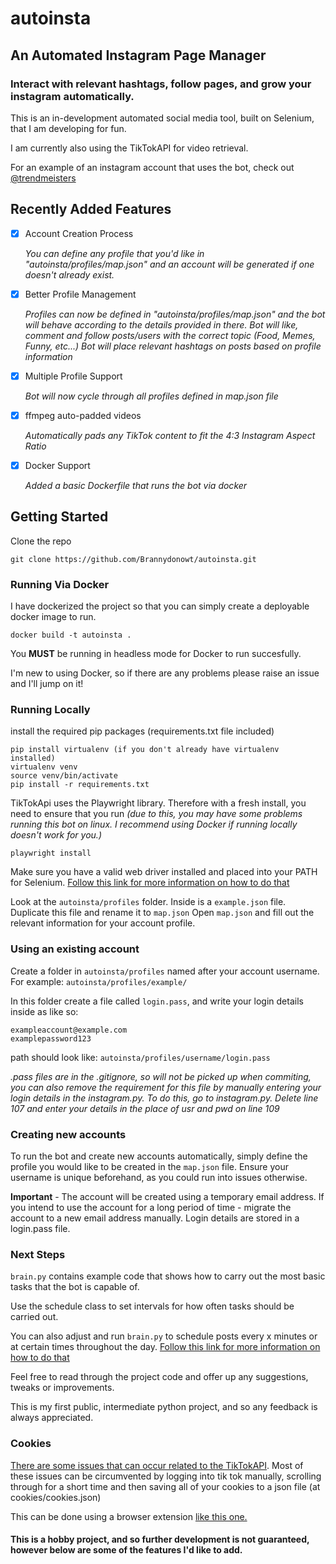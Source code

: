# autoinsta
## An Automated Instagram Page Manager
### Interact with relevant hashtags, follow pages, and grow your instagram automatically.

This is an in-development automated social media tool, built on Selenium, that I am developing for fun.

I am currently also using the TikTokAPI for video retrieval. 

For an example of an instagram account that uses the bot, check out [@trendmeisters](https://www.instagram.com/trendmeisters/?hl=en)

## Recently Added Features
- [X] Account Creation Process

    *You can define any profile that you'd like in "autoinsta/profiles/map.json" and an account will be generated if one doesn't already exist.*
- [X] Better Profile Management

    *Profiles can now be defined in "autoinsta/profiles/map.json" and the bot will behave according to the details provided in there.*
    *Bot will like, comment and follow posts/users with the correct topic (Food, Memes, Funny, etc...)*
    *Bot will place relevant hashtags on posts based on profile information*
- [X] Multiple Profile Support

    *Bot will now cycle through all profiles defined in map.json file*
- [X] ffmpeg auto-padded videos
    
    *Automatically pads any TikTok content to fit the 4:3 Instagram Aspect Ratio* 
- [X] Docker Support
   
   *Added a basic Dockerfile that runs the bot via docker*

## Getting Started

Clone the repo
```
git clone https://github.com/Brannydonowt/autoinsta.git
```
### Running Via Docker
I have dockerized the project so that you can simply create a deployable docker image to run.
```
docker build -t autoinsta .
```
You **MUST** be running in headless mode for Docker to run succesfully.

I'm new to using Docker, so if there are any problems please raise an issue and I'll jump on it!

### Running Locally
install the required pip packages (requirements.txt file included)
```
pip install virtualenv (if you don't already have virtualenv installed)
virtualenv venv
source venv/bin/activate
pip install -r requirements.txt
```

TikTokApi uses the Playwright library. Therefore with a fresh install, you need to ensure that you run
*(due to this, you may have some problems running this bot on linux. I recommend using Docker if running locally doesn't work for you.)*
```
playwright install
```

Make sure you have a valid web driver installed and placed into your PATH for Selenium.
[Follow this link for more information on how to do that](https://pypi.org/project/selenium/)

Look at the `autoinsta/profiles` folder. Inside is a `example.json` file. Duplicate this file and rename it to `map.json`
Open `map.json` and fill out the relevant information for your account profile.

### Using an existing account
Create a folder in `autoinsta/profiles` named after your account username. For example: `autoinsta/profiles/example/`

In this folder create a file called `login.pass`, and write your login details inside as like so:
```
exampleaccount@example.com
examplepassword123
```
path should look like: `autoinsta/profiles/username/login.pass`

*.pass files are in the .gitignore, so will not be picked up when commiting, you can also remove the requirement for this file by manually entering your login details in the instagram.py.*
*To do this, go to instagram.py. Delete line 107 and enter your details in the place of usr and pwd on line 109*

### Creating new accounts
To run the bot and create new accounts automatically, simply define the profile you would like to be created in the `map.json` file. Ensure your username is unique beforehand, as you could run into issues otherwise.

**Important** - The account will be created using a temporary email address. If you intend to use the account for a long period of time - migrate the account to a new email address manually. Login details are stored in a login.pass file.

### Next Steps

`brain.py` contains example code that shows how to carry out the most basic tasks that the bot is capable of.

Use the schedule class to set intervals for how often tasks should be carried out.

You can also adjust and run `brain.py` to schedule posts every x minutes or at certain times throughout the day.
[Follow this link for more information on how to do that](https://pypi.org/project/schedule/)

Feel free to read through the project code and offer up any suggestions, tweaks or improvements. 

This is my first public, intermediate python project, and so any feedback is always appreciated.

### Cookies

[There are some issues that can occur related to the TikTokAPI](https://github.com/davidteather/TikTok-Api/issues/891). Most of these issues can be circumvented by logging into tik tok manually, scrolling through for a short time and then saving all of your cookies to a json file (at cookies/cookies.json)

This can be done using a browser extension [like this one.](https://add0n.com/cookie-editor.html)

#### This is a hobby project, and so further development is not guaranteed, however below are some of the features I'd like to add.







